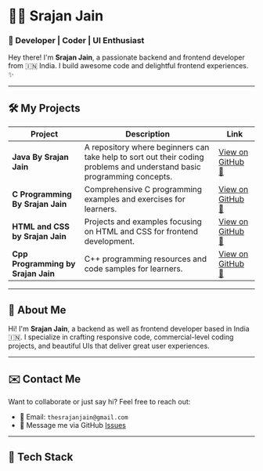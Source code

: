 # 👨‍💻 Srajan Jain

### 🚀 Developer | Coder | UI Enthusiast

Hey there! I'm **Srajan Jain**, a passionate backend and frontend developer from 🇮🇳 India. I build awesome code and delightful frontend experiences. ✨

---

## 🛠 My Projects

| Project | Description | Link |
|--------|-------------|------|
| **Java By Srajan Jain** | A repository where beginners can take help to sort out their coding problems and understand basic programming concepts. | [View on GitHub 🔗](https://github.com/TheSrajanJain/Java-By-Srajan-Jain) |
| **C Programming By Srajan Jain** | Comprehensive C programming examples and exercises for learners. | [View on GitHub 🔗](https://github.com/TheSrajanJain/C-Programming-By-Srajan-Jain) |
| **HTML and CSS by Srajan Jain** | Projects and examples focusing on HTML and CSS for frontend development. | [View on GitHub 🔗](https://github.com/TheSrajanJain/HTML-and-CSS-by-Srajan-Jain) |
| **Cpp Programming by Srajan Jain** | C++ programming resources and code samples for learners. | [View on GitHub 🔗](https://github.com/TheSrajanJain/Cpp-Programming-by-Srajan-Jain) |

---

## 📘 About Me

Hi! I'm **Srajan Jain**, a backend as well as frontend developer based in India 🇮🇳. I specialize in crafting responsive code, commercial-level coding projects, and beautiful UIs that deliver great user experiences.

---

## ✉️ Contact Me

Want to collaborate or just say hi? Feel free to reach out:

- 📧 Email: `thesrajanjain@gmail.com`
- 💬 Message me via GitHub [Issues](https://github.com/TheSrajanJain)

---

## 🧠 Tech Stack

